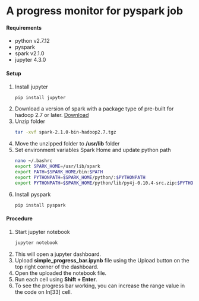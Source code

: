 # A progress monitor for pyspark job 

#### Requirements
* python v2.7.12
* pyspark
* spark v2.1.0
* jupyter 4.3.0

#### Setup
1. Install jupyter
    ```sh
    pip install jupyter
2. Download a version of spark with a package type of pre-built for hadoop 2.7 or later. [Download](http://d3kbcqa49mib13.cloudfront.net/spark-2.1.0-bin-hadoop2.7.tgz)
3. Unzip folder
   ```sh
   tar -xvf spark-2.1.0-bin-hadoop2.7.tgz
4. Move the unzipped folder to **/usr/lib** folder
5. Set environment variables Spark Home and update python path
   ```bash
   nano ~/.bashrc
   export SPARK_HOME=/usr/lib/spark
   export PATH=$SPARK_HOME/bin:$PATH
   export PYTHONPATH=$SPARK_HOME/python/:$PYTHONPATH
   export PYTHONPATH=$SPARK_HOME/python/lib/py4j-0.10.4-src.zip:$PYTHONPATH
6. Install pyspark 
    ```sh
    pip install pyspark
#### Procedure
1. Start jupyter notebook
    ```sh
    jupyter notebook
2. This will open a jupyter dashboard.
3. Upload **simple_progress_bar.ipynb** file using the Upload button on the top right corner of the dashboard.
4. Open the uploaded the notebook file.
5. Run each cell using **Shift + Enter**.
6. To see the progress bar working, you can increase the range value in the code on In[33] cell.


